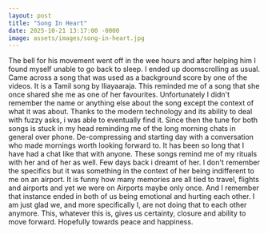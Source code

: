 ```yaml
---
layout: post
title: "Song In Heart"
date: 2025-10-21 13:17:00 -0000
image: assets/images/song-in-heart.jpg
---
```


The bell for his movement went off in the wee hours and after helping him I found myself unable to go back to sleep. I ended up doomscrolling as usual. Came across a song that was used as a background score by one of the videos. It is a Tamil song by Iliayaaraja. This reminded me of a song that she once shared she me as one of her favourites. Unfortunately I didn't remember the name or anything else about the song except the context of what it was about. Thanks to the modern technology and its ability to deal with fuzzy asks, i was able to eventually find it. Since then the tune for both songs is stuck in my head reminding me of the long morning chats in general over phone. De-compressing and starting day with a conversation who made mornings worth looking forward to. It has been so long that I have had a chat like that with anyone. These songs remind me of my rituals with her and of her as well. Few days back i dreamt of her. I don't remember the specifics but it was something in the context of her being indifferent to me on an airport. It is funny how many memories are all tied to travel, flights and airports and yet we were on Airports maybe only once. And I remember that instance ended in both of us being emotional and hurting each other. I am just glad we, and more specifically I, are not doing that to each other anymore. This, whatever this is, gives us certainty, closure and ability to move forward. Hopefully towards peace and happiness.
